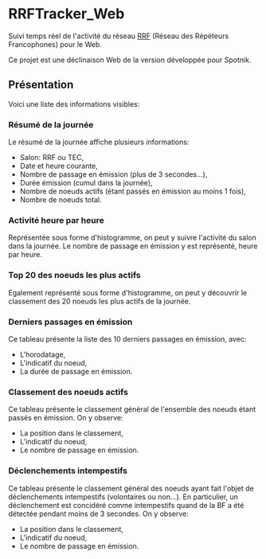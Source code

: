 # RRFTracker_Web
Suivi temps réel de l'activité du réseau [RRF](https://f5nlg.wordpress.com/2015/12/28/nouveau-reseau-french-repeater-network/) (Réseau des Répéteurs Francophones) pour le Web. 

Ce projet est une déclinaison Web de la version développée pour Spotnik.

## Présentation

Voici une liste des informations visibles:

### Résumé de la journée

Le résumé de la journée affiche plusieurs informations:

* Salon: RRF ou TEC,
* Date et heure courante,
* Nombre de passage en émission (plus de 3 secondes...),
* Durée émission (cumul dans la journée),
* Nombre de noeuds actifs (étant passés en émission au moins 1 fois),
* Nombre de noeuds total.

### Activité heure par heure

Représentée sous forme d'histogramme, on peut y suivre l'activité du salon dans la journée. Le nombre de passage en émission y est représenté, heure par heure.

### Top 20 des noeuds les plus actifs

Egalement représenté sous forme d'histogramme, on peut y découvrir le classement des 20 noeuds les plus actifs de la journée. 

### Derniers passages en émission

Ce tableau présente la liste des 10 derniers passages en émission, avec:

* L'horodatage,
* L'indicatif du noeud,
* La durée de passage en émission.

### Classement des noeuds actifs

Ce tableau présente le classement général de l'ensemble des noeuds étant passés en émission. On y observe:

* La position dans le classement,
* L'indicatif du noeud,
* Le nombre de passage en émission.

### Déclenchements intempestifs

Ce tableau présente le classement général des noeuds ayant fait l'objet de déclenchements intempestifs (volontaires ou non...). En particulier, un déclenchement est concidéré comme intempestifs quand de la BF a été détectée pendant moins de 3 secondes. On y observe:

* La position dans le classement,
* L'indicatif du noeud,
* Le nombre de passage en émission.

